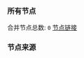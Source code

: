 ### 所有节点
合并节点总数: `0`
[节点链接](https://raw.githubusercontent.com/rzhy1/11/master/sub/sub_merge_base64.txt)

### 节点来源